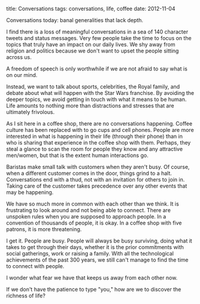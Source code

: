 title: Conversations
tags: conversations, life, coffee
date: 2012-11-04

Conversations today: banal generalities that lack depth. 

I find there is a loss of meaningful conversations in a sea of 140 character tweets and status messages. Very few people take the time to focus on the topics that truly have an impact on our daily lives. We shy away from religion and politics because we don't want to upset the people sitting across us. 

A freedom of speech is only worthwhile if we are not afraid to say what is on our mind. 

Instead, we want to talk about sports, celebrities, the Royal family, and debate about what will happen with the Star Wars franchise. By avoiding the deeper topics, we avoid getting in touch with what it means to be human. Life amounts to nothing more than distractions and stresses that are ultimately frivolous. 

As I sit here in a coffee shop, there are no conversations happening.  Coffee culture has been replaced with to go cups and cell phones. People are more interested in what is happening in their life (through their phone) than in who is sharing that experience in the coffee shop with them. Perhaps, they steal a glance to scan the room for people they know and any attractive men/women, but that is the extent human interactions go. 

Baristas make small talk with customers when they aren't busy. Of course, when a different customer comes in the door, things grind to a halt. Conversations end with a thud, not with an invitation for others to join in. Taking care of the customer takes precedence over any other events that may be happening. 

We have so much more in common with each other than we think. It is frustrating to look around and not being able to connect. There are unspoken rules when you are supposed to approach people. In a convention of thousands of people, it is okay. In a coffee shop with five patrons, it is more threatening. 

I get it. People are busy. People will always be busy surviving, doing what it takes to get through their days, whether it is the prior commitments with social gatherings, work or raising a family. With all the technological achievements of the past 300 years, we still can't manage to find the time to connect with people. 

I wonder what fear we have that keeps us away from each other now. 

If we don't have the patience to type "you," how are we to discover the richness of life?